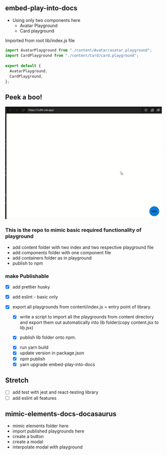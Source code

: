 ## embed-play-into-docs

- Using only two components here
  - Avatar Playground
  - Card playground

Imported from root lib/index.js file

```js
import AvatarPlayground from "./content/Avatar/avatar.playground";
import CardPlayground from "./content/Card/card.playground";

export default {
  AvatarPlayground,
  CardPlayground,
};
```

## Peek a boo!

![Gif](./demoModal.gif)

### This is the repo to mimic basic required functionality of playground

- add content folder with two index and two respective playground file
- add components folder with one component file
- add containers folder as in playground
- publish to npm

### make Publishable

- [x] add prettier husky
- [x] add eslint - basic only
- [x] export all playgrounds from content/index.js = entry point of library.

  - [x] write a script to import all the playgrounds from content directory and export them out automatically into lib folder(copy content.jsx to lib.jsx)

  - [x] publish lib folder onto npm.
  <!-- Publish/Republish -->
  - [x] run yarn build
  - [x] update version in package.json
  - [x] npm publish
  <!-- Inside mimics docasaurus -->
  - [x] yarn upgrade embed-play-into-docs

## Stretch

- [ ] add test with jest and react-testing library
- [ ] add eslint all features

## mimic-elements-docs-docasaurus

- mimic elements folder here
- import published playgrounds here
- create a button
- create a modal
- interpolate modal with playground
